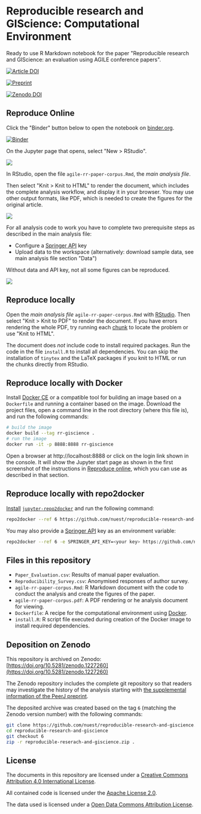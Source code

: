# Reproducible research and GIScience: Computational Environment

Ready to use R Markdown notebook for the paper "Reproducible research and GIScience: an evaluation using AGILE conference papers".

[![Article DOI](https://img.shields.io/badge/PeerJ-https%3A%2F%2Fdoi.org%2F10.7717%2Fpeerj.5072-brightgreen.svg)](https://doi.org/10.7717/peerj.5072)

[![Preprint](https://img.shields.io/badge/PeerJ%20Preprint-https%3A%2F%2Fpeerj.com%2Fpreprints%2F26561v1%2F-yellow.svg)](https://peerj.com/preprints/26561v1/)

[![Zenodo DOI](https://zenodo.org/badge/DOI/10.5281/zenodo.1227260.svg)](https://doi.org/10.5281/zenodo.1227260)

## Reproduce Online

Click the "Binder" button below to open the notebook on [binder.org](https://mybinder.org/).

[![Binder](https://mybinder.org/badge_logo.svg)](https://mybinder.org/v2/gh/nuest/reproducible-research-and-giscience/6)

On the Jupyter page that opens, select "New > RStudio".

![](binder-screenshot-01.png)

In RStudio, open the file `agile-rr-paper-corpus.Rmd`, the _main analysis file_.

Then select "Knit > Knit to HTML" to render the document, which includes the complete analysis workflow, and display it in your browser.
You may use other output formats, like PDF, which is needed to create the figures for the original article.

![](binder-screenshot-02.png)

For all analysis code to work you have to complete two prerequisite steps as described in the main analysis file:

- Configure a [Springer API](https://dev.springer.com/) key
- Upload data to the workspace (alternatively: download sample data, see main analysis file section "Data")

Without data and API key, not all some figures can be reproduced.

![](binder-screenshot-03.png)

## Reproduce locally

Open the _main analysis file_ `agile-rr-paper-corpus.Rmd` with [RStudio](https://www.rstudio.com/products/rstudio/).
Then select "Knit > Knit to PDF" to render the document.
If you have errors rendering the whole PDF, try running each [chunk](https://rmarkdown.rstudio.com/authoring_rcodechunks.html) to locate the problem or use "Knit to HTML".

The document does _not_ include code to install required packages.
Run the code in the file `install.R` to install all dependencies.
You can skip the installation of `tinytex` and the LaTeX packages if you knit to HTML or run the chunks directly from RStudio.

## Reproduce locally with Docker

Install [Docker CE](https://www.docker.com/community-edition) or a compatible tool for building an image based on a `Dockerfile` and running a container based on the image.
Download the project files, open a command line in the root directory (where this file is), and run the following commands:

```bash
# build the image
docker build --tag rr-giscience .
# run the image
docker run -it -p 8888:8888 rr-giscience
```

Open a browser at http://localhost:8888 or click on the login link shown in the console.
It will show the Jupyter start page as shown in the first screenshot of the instructions in [Reproduce online](#reproduce-online), which you can use as described in that section.

## Reproduce locally with repo2docker

[Install](https://repo2docker.readthedocs.io/en/latest/install.html) [`jupyter-repo2docker`](https://github.com/jupyter/repo2docker) and run the following command:

```bash
repo2docker --ref 6 https://github.com/nuest/reproducible-research-and-giscience
```

You may also provide a [Springer API](https://dev.springer.com/) key as an environment variable:

```bash
repo2docker --ref 6 -e SPRINGER_API_KEY=<your key> https://github.com/nuest/reproducible-research-and-giscience
```

## Files in this repository

- `Paper_Evaluation.csv`: Results of manual paper evaluation.
- `Reproducibility_Survey.csv`: Anonymised responses of author survey.
- `agile-rr-paper-corpus.Rmd`: R Markdown document with the code to conduct the analysis and create the figures of the paper.
- `agile-rr-paper-corpus.pdf`: A PDF rendering or he analysis document for viewing.
- `Dockerfile`: A recipe for the computational environment using [Docker](https://en.wikipedia.org/wiki/Docker_(software)).
- `install.R`: R script file executed during creation of the Docker image to install required dependencies.

## Deposition on Zenodo

This repository is archived on Zenodo: [https://doi.org/10.5281/zenodo.1227260](https://doi.org/10.5281/zenodo.1227260)

The Zenodo repository includes the complete git repository so that readers may investigate the history of the analysis starting with [the supplemental information of the PeerJ preprint](https://peerj.com/preprints/26561/#supplementary-material).

The deposited archive was created based on the tag `6` (matching the Zenodo version number) with the following commands:

```bash
git clone https://github.com/nuest/reproducible-research-and-giscience.git
cd reproducible-research-and-giscience
git checkout 6
zip -r reproducible-reserach-and-giscience.zip .
```

## License

The documents in this repository are licensed under a [Creative Commons Attribution 4.0 International License](https://creativecommons.org/licenses/by/4.0/).

All contained code is licensed under the [Apache License 2.0](https://choosealicense.com/licenses/apache-2.0/).

The data used is licensed under a [Open Data Commons Attribution License](https://opendatacommons.org/licenses/by/).
